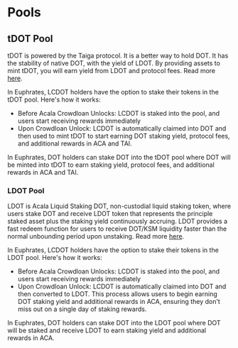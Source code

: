 # Pools

## tDOT Pool

tDOT is powered by the Taiga protocol. It is a better way to hold DOT. It has the stability of native DOT, with the yield of LDOT. By providing assets to mint tDOT, you will earn yield from LDOT and protocol fees. Read more [here](https://www.taigaprotocol.io/).

In Euphrates, LCDOT holders have the option to stake their tokens in the tDOT pool. Here's how it works:

* Before Acala Crowdloan Unlocks: LCDOT is staked into the pool, and users start receiving rewards immediately
* Upon Crowdloan Unlock: LCDOT is automatically claimed into DOT and then used to mint tDOT to start earning DOT staking yield, protocol fees, and additional rewards in ACA and TAI.

In Euphrates, DOT holders can stake DOT into the tDOT pool where DOT will be minted into tDOT to earn staking yield, protocol fees, and additional rewards in ACA and TAI.

### LDOT Pool

LDOT is Acala Liquid Staking DOT, non-custodial liquid staking token, where users stake DOT and receive LDOT token that represents the principle staked asset plus the staking yield continuously accruing. LDOT provides a fast redeem function for users to receive DOT/KSM liquidity faster than the normal unbounding period upon unstaking. Read more [here](https://docs.homastaking.app/).

In Euphrates, LCDOT holders have the option to stake their tokens in the LDOT pool. Here's how it works:

* Before Acala Crowdloan Unlocks: LCDOT is staked into the pool, and users start receiving rewards immediately
* Upon Crowdloan Unlock: LCDOT is automatically claimed into DOT and then converted to LDOT. This process allows users to begin earning DOT staking yield and additional rewards in ACA, ensuring they don't miss out on a single day of staking rewards.

In Euphrates, DOT holders can stake DOT into the LDOT pool where DOT will be staked and receive LDOT to earn staking yield and additional rewards in ACA.
